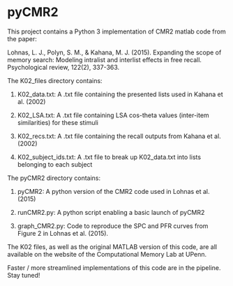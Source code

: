 # pyCMR2

This project contains a Python 3 implementation of CMR2 matlab code from the paper:

Lohnas, L. J., Polyn, S. M., & Kahana, M. J. (2015). 
Expanding the scope of memory search: Modeling intralist and interlist effects in free recall. 
Psychological review, 122(2), 337-363.

The K02_files directory contains:

1. K02_data.txt: A .txt file containing the presented lists used in Kahana et al. (2002)

2. K02_LSA.txt:  A .txt file containing LSA cos-theta values (inter-item similarities) for these stimuli

3. K02_recs.txt: A .txt file containing the recall outputs from Kahana et al. (2002) 

4. K02_subject_ids.txt: A .txt file to break up K02_data.txt into lists belonging to each subject

The pyCMR2 directory contains:

1. pyCMR2:         A python version of the CMR2 code used in Lohnas et al. (2015)

2. runCMR2.py:     A python script enabling a basic launch of pyCMR2

5. graph_CMR2.py:  Code to reproduce the SPC and PFR curves from Figure 2 in Lohnas et al. (2015).

The K02 files, as well as the original MATLAB version of this code, are all available 
on the website of the Computational Memory Lab at UPenn.

Faster / more streamlined implementations of this code are in the pipeline. Stay tuned!
